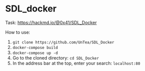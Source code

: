 # SDL_docker

Task: https://hackmd.io/@0x41/SDL_Docker

How to use:
1. `git clone https://github.com/UnTea/SDL_Docker`
2. `docker-compose build`
3. `docker-compose up -d`
4. Go to the cloned directory: `cd SDL_Docker`
5. In the address bar at the top, enter your search: `localhost:80`
